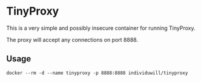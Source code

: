 # TinyProxy

This is a very simple and possibly insecure container for running TinyProxy.

The proxy will accept any connections on port 8888.

## Usage

    docker --rm -d --name tinyproxy -p 8888:8888 individuwill/tinyproxy 

